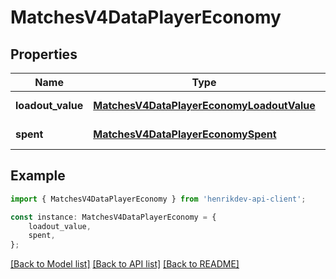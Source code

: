 # MatchesV4DataPlayerEconomy


## Properties

Name | Type | Description | Notes
------------ | ------------- | ------------- | -------------
**loadout_value** | [**MatchesV4DataPlayerEconomyLoadoutValue**](MatchesV4DataPlayerEconomyLoadoutValue.md) |  | [default to undefined]
**spent** | [**MatchesV4DataPlayerEconomySpent**](MatchesV4DataPlayerEconomySpent.md) |  | [default to undefined]

## Example

```typescript
import { MatchesV4DataPlayerEconomy } from 'henrikdev-api-client';

const instance: MatchesV4DataPlayerEconomy = {
    loadout_value,
    spent,
};
```

[[Back to Model list]](../README.md#documentation-for-models) [[Back to API list]](../README.md#documentation-for-api-endpoints) [[Back to README]](../README.md)
